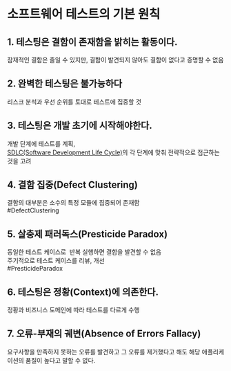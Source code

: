 # 소프트웨어 테스트의 기본 원칙

## 1.  테스팅은 결함이 존재함을 밝히는 활동이다.        
잠재적인 결함은 줄일 수 있지만, 결함이 발견되지 않아도 결함이 없다고 증명할 수 없음  

## 2.  완벽한 테스팅은 불가능하다  
리스크 분석과 우선 순위를 토대로 테스트에 집중할 것  

## 3.  테스팅은 개발 초기에 시작해야한다.  
개발 단계에 테스트를 계획,  
[SDLC(Software Development Life Cycle)](SDLC.md)의 각 단계에 맞춰 전략적으로 접근하는 것을 고려  

## 4.  결함 집중(Defect Clustering)  
결함의 대부분은 소수의 특정 모듈에 집중되어 존재함  
#DefectClustering
  
## 5.  살충제 패러독스(Presticide Paradox)  
동일한 테스트 케이스로  반복 실행하면 결함을 발견할 수 없음  
주기적으로 테스트 케이스를 리뷰, 개선  
#PresticideParadox

## 6.  테스팅은 정황(Context)에 의존한다.  
정황과 비즈니스 도메인에 따라 테스트를 다르게 수행  

## 7. 오류-부재의 궤변(Absence of Errors Fallacy)  
요구사항을 만족하지 못하는 오류를 발견하고 그 오류를 제거했다고 해도 
해당 애플리케이션의 품질이 높다고 말할 수 없다.
